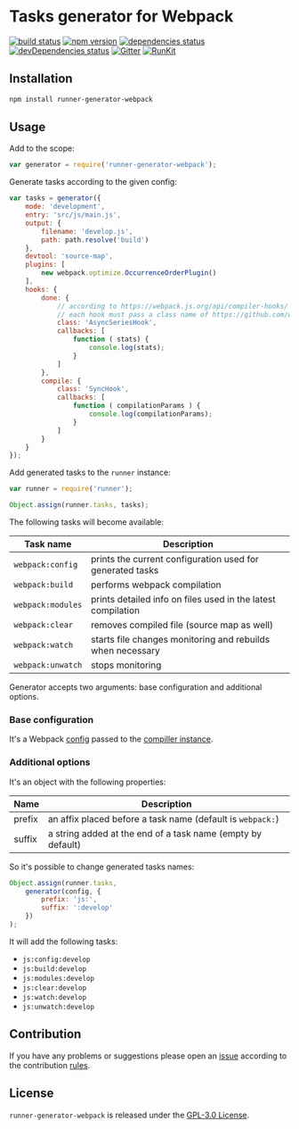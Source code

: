 Tasks generator for Webpack
===========================

[![build status](https://img.shields.io/travis/runner/generator-webpack.svg?style=flat-square)](https://travis-ci.org/runner/generator-webpack)
[![npm version](https://img.shields.io/npm/v/runner-generator-webpack.svg?style=flat-square)](https://www.npmjs.com/package/runner-generator-webpack)
[![dependencies status](https://img.shields.io/david/runner/generator-webpack.svg?style=flat-square)](https://david-dm.org/runner/generator-webpack)
[![devDependencies status](https://img.shields.io/david/dev/runner/generator-webpack.svg?style=flat-square)](https://david-dm.org/runner/generator-webpack?type=dev)
[![Gitter](https://img.shields.io/badge/gitter-join%20chat-blue.svg?style=flat-square)](https://gitter.im/DarkPark/runner)
[![RunKit](https://img.shields.io/badge/RunKit-try-yellow.svg?style=flat-square)](https://npm.runkit.com/runner-generator-webpack)


## Installation ##

```bash
npm install runner-generator-webpack
```


## Usage ##

Add to the scope:

```js
var generator = require('runner-generator-webpack');
```

Generate tasks according to the given config:

```js
var tasks = generator({
    mode: 'development',
    entry: 'src/js/main.js',
    output: {
        filename: 'develop.js',
        path: path.resolve('build')
    },
    devtool: 'source-map',
    plugins: [
        new webpack.optimize.OccurrenceOrderPlugin()
    ],
    hooks: {
        done: {
            // according to https://webpack.js.org/api/compiler-hooks/
            // each hook must pass a class name of https://github.com/webpack/tapable
            class: 'AsyncSeriesHook',
            callbacks: [
                function ( stats) {
                    console.log(stats);
                }
            ]
        },
        compile: {
            class: 'SyncHook',
            callbacks: [
                function ( compilationParams ) {
                    console.log(compilationParams);
                }
            ]
        }
    }
});
```

Add generated tasks to the `runner` instance:

```js
var runner = require('runner');

Object.assign(runner.tasks, tasks);
```

The following tasks will become available:

 Task name         | Description
-------------------|-------------
 `webpack:config`  | prints the current configuration used for generated tasks
 `webpack:build`   | performs webpack compilation 
 `webpack:modules` | prints detailed info on files used in the latest compilation
 `webpack:clear`   | removes compiled file (source map as well)
 `webpack:watch`   | starts file changes monitoring and rebuilds when necessary
 `webpack:unwatch` | stops monitoring

Generator accepts two arguments: base configuration and additional options.


### Base configuration ###

It's a Webpack [config](https://webpack.js.org/configuration/) passed to the [compiller instance](https://webpack.js.org/api/node/#compiler-instance).


### Additional options ###

It's an object with the following properties:

 Name   | Description
--------|-------------
 prefix | an affix placed before a task name (default is `webpack:`)  
 suffix | a string added at the end of a task name (empty by default)
 
So it's possible to change generated tasks names: 

```js
Object.assign(runner.tasks,
    generator(config, {
        prefix: 'js:',
        suffix: ':develop'
    })
);
```

It will add the following tasks:

* `js:config:develop` 
* `js:build:develop`  
* `js:modules:develop`
* `js:clear:develop`  
* `js:watch:develop`
* `js:unwatch:develop`
 

## Contribution ##

If you have any problems or suggestions please open an [issue](https://github.com/runner/generator-webpack/issues)
according to the contribution [rules](.github/contributing.md).


## License ##

`runner-generator-webpack` is released under the [GPL-3.0 License](http://opensource.org/licenses/GPL-3.0).
